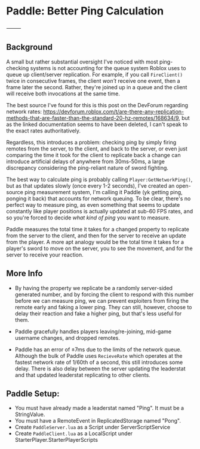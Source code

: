 # Paddle: Better Ping Calculation
⸻
## Background
A small but rather substantial oversight I've noticed with most ping-checking systems is not accounting for the queue system Roblox uses to queue up client/server replication. For example, if you call `FireClient()` twice in consecutive frames, the client *won't* receive one event, then a frame later the second. Rather, they're joined up in a queue and the client will receive both invocations at the same time.

The best source I've found for this is this post on the DevForum regarding network rates: https://devforum.roblox.com/t/are-there-any-replication-methods-that-are-faster-than-the-standard-20-hz-remotes/168634/9, but as the linked documentation seems to have been deleted, I can't speak to the exact rates authoritatively.

Regardless, this introduces a problem: checking ping by simply firing remotes from the server, to the client, and back to the server, or even just comparing the time it took for the client to replicate back a change can introduce artificial delays of anywhere from 30ms-50ms, a large discrepancy considering the ping-reliant nature of sword fighting.

The best way to calculate ping is probably calling `Player:GetNetworkPing()`, but as that updates slowly (once every 1-2 seconds), I've created an open-source ping measurement system, I'm calling it Paddle (yk getting ping, ponging it back) that accounts for network queuing. To be clear, there's no perfect way to measure ping, as even something that seems to update constantly like player positions is actually updated at sub-60 FPS rates, and so you're forced to decide *what kind of ping* you want to measure.

Paddle measures the total time it takes for a changed property to replicate from the server to the client, and then for the server to receive an update from the player. A more apt analogy would be the total time it takes for a player's sword to move on the server, you to see the movement, and for the server to receive your reaction.
## More Info
- By having the property we replicate be a randomly server-sided generated number, and by forcing the client to respond with this number before we can measure ping, we can prevent exploiters from firing the remote early and faking a lower ping. They can still, however, choose to delay their reaction and fake a higher ping, but that's less useful for them.

- Paddle gracefully handles players leaving/re-joining, mid-game username changes, and dropped remotes.

- Paddle has an error of ±7ms due to the limits of the network queue. Although the bulk of Paddle uses `RecieveRate` which operates at the fastest network rate of 1/60th of a second, this still introduces some delay. There is also delay between the server updating the leaderstat and that updated leaderstat replicating to other clients.
## Paddle Setup:
- You must have already made a leaderstat named "Ping". It must be a StringValue.
- You must have a RemoteEvent in ReplicatedStorage named "Pong".
- Create `PaddleServer.lua` as a Script under ServerScriptService
- Create `PaddleClient.lua` as a LocalScript under StarterPlayer.StarterPlayerScripts
